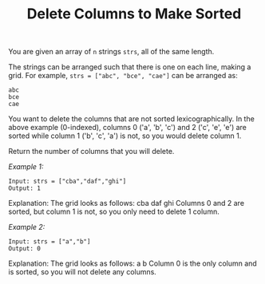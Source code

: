 ﻿<h1 align="center">Delete Columns to Make Sorted</h1>
<br>

You are given an array of `n` strings `strs`, all of the same length.

The strings can be arranged such that there is one on each line, making a grid. For example, `strs = ["abc", "bce", "cae"]` can be arranged as:

`abc`<br>
`bce`<br>
`cae`<br>

You want to delete the columns that are not sorted lexicographically. In the above example (0-indexed), columns 0 ('a', 'b', 'c') and 2 ('c', 'e', 'e') are sorted while column 1 ('b', 'c', 'a') is not, so you would delete column 1.

Return the number of columns that you will delete.



*Example 1:*

`Input: strs = ["cba","daf","ghi"]`<br>
`Output: 1`<br>

Explanation: The grid looks as follows:
cba
daf
ghi
Columns 0 and 2 are sorted, but column 1 is not, so you only need to delete 1 column.

*Example 2:*

`Input: strs = ["a","b"]`<br>
`Output: 0`

Explanation: The grid looks as follows:
a
b
Column 0 is the only column and is sorted, so you will not delete any columns.